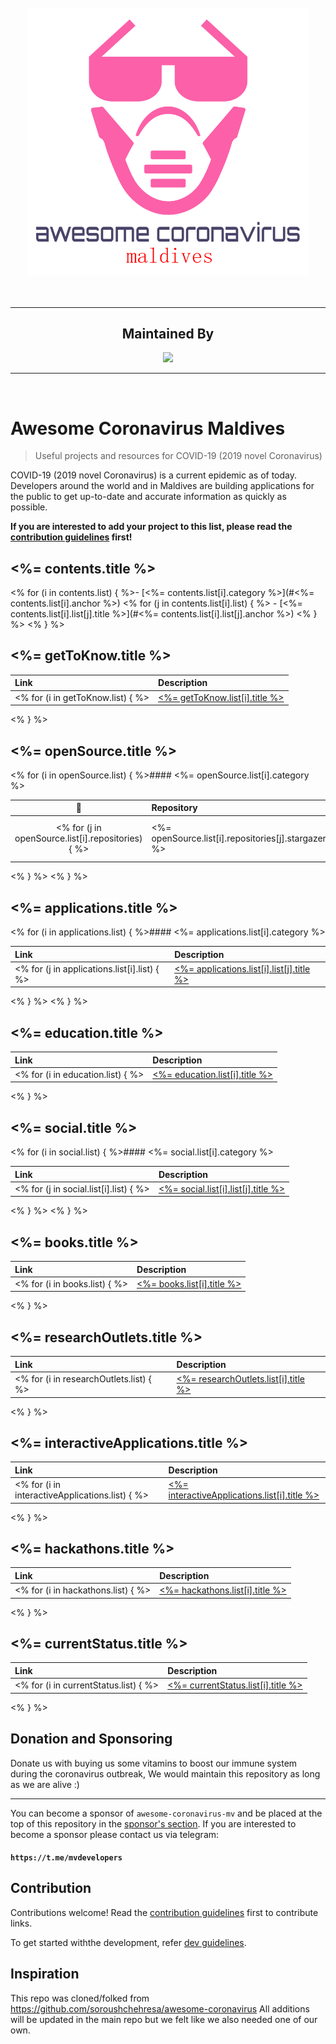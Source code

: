 <div align="center">
	<br>
	<img src="https://raw.githubusercontent.com/MaldivianDevelopers/awesome-coronavirus-mv/master/awesome-coronavirus-mv.png" width="450px">
	<br>
	<br>
	<br>
	<hr>
	<p>
	<h2>Maintained By</h2>
	<a href="https://developers.mv/"><img src="https://avatars2.githubusercontent.com/u/35810468?s=200&v=4" width="270px"></a>
	</p>
	<hr>
	<br>
</div>

# Awesome Coronavirus Maldives

> Useful projects and resources for COVID-19 (2019 novel Coronavirus)

COVID-19 (2019 novel Coronavirus) is a current epidemic as of today. Developers around the world and in Maldives are building applications for the public to get up-to-date and accurate information as quickly as possible. <br>

**If you are interested to add your project to this list, please read the [contribution guidelines](https://github.com/MaldivianDevelopers/awesome-coronavirus/blob/master/contributing.md) first!**


## <%= contents.title %>
<% for (i in contents.list) { %>- [<%= contents.list[i].category %>](#<%= contents.list[i].anchor %>)
<% for (j in contents.list[i].list) { %>  - [<%= contents.list[i].list[j].title %>](#<%= contents.list[i].list[j].anchor %>)
<% } %>
<% } %>


## <%= getToKnow.title %>

| Link  | Description  |
|:------|:-------------|
<% for (i in getToKnow.list) { %>| [<%= getToKnow.list[i].title %>](<%= getToKnow.list[i].url %>) | <%= getToKnow.list[i].description %> |
<% } %>

## <%= openSource.title %>

<% for (i in openSource.list) { %>#### <%= openSource.list[i].category %>

| :star2:     | Repository   | Description  |
|:-----------:|:-------------|:-------------|
<% for (j in openSource.list[i].repositories) { %> | <%= openSource.list[i].repositories[j].stargazers_count %> | [@<%= openSource.list[i].repositories[j].owner.login %>](<%= openSource.list[i].repositories[j].owner.html_url %>)/[**<%= openSource.list[i].repositories[j].name %>**](<%= openSource.list[i].repositories[j].html_url %>) | <%= openSource.list[i].repositories[j].description %> |
<% } %>
<% } %>

## <%= applications.title %>

<% for (i in applications.list) { %>#### <%= applications.list[i].category %>

| Link | Description  |
|:-----|:-------------|
<% for (j in applications.list[i].list) { %>| [<%= applications.list[i].list[j].title %>](<%= applications.list[i].list[j].url %>) | <%= applications.list[i].list[j].description %> |
<% } %>
<% } %>

## <%= education.title %>

| Link  | Description  |
|:------|:-------------|
<% for (i in education.list) { %>| [<%= education.list[i].title %>](<%= education.list[i].url %>) | <%= education.list[i].description %> |
<% } %>

## <%= social.title %>

<% for (i in social.list) { %>#### <%= social.list[i].category %>

| Link      | Description  |
|:----------|:-------------|
<% for (j in social.list[i].list) { %>| [<%= social.list[i].list[j].title %>](<%= social.list[i].list[j].url %>) | <%= social.list[i].list[j].description %> |
<% } %>
<% } %>

## <%= books.title %>

| Link  | Description  |
|:------|:-------------|
<% for (i in books.list) { %>| [<%= books.list[i].title %>](<%= books.list[i].url %>) | <%= books.list[i].description %> |
<% } %>

## <%= researchOutlets.title %>

| Link  | Description  |
|:------|:-------------|
<% for (i in researchOutlets.list) { %>| [<%= researchOutlets.list[i].title %>](<%= researchOutlets.list[i].url %>) | <%= researchOutlets.list[i].description %> |
<% } %>

## <%= interactiveApplications.title %>

| Link  | Description  |
|:------|:-------------|
<% for (i in interactiveApplications.list) { %>| [<%= interactiveApplications.list[i].title %>](<%= interactiveApplications.list[i].url %>) | <%= interactiveApplications.list[i].description %> |
<% } %>

## <%= hackathons.title %>

| Link  | Description  |
|:------|:-------------|
<% for (i in hackathons.list) { %>| [<%= hackathons.list[i].title %>](<%= hackathons.list[i].url %>) | <%= hackathons.list[i].description %> |
<% } %>

## <%= currentStatus.title %>

| Link  | Description  |
|:------|:-------------|
<% for (i in currentStatus.list) { %>| [<%= currentStatus.list[i].title %>](<%= currentStatus.list[i].url %>) | <%= currentStatus.list[i].description %> |
<% } %>

## Donation and Sponsoring

Donate us with buying us some vitamins to boost our immune system during the coronavirus outbreak, We would maintain this repository as long as we are alive :) 
<hr>

You can become a sponsor of `awesome-coronavirus-mv` and be placed at the top of this repository in the [sponsor's section](#sponsors). If you are interested to become a sponsor please contact us via telegram:
#### `https://t.me/mvdevelopers`

## Contribution
Contributions welcome! 
Read the [contribution guidelines](https://github.com/MaldivianDevelopers/awesome-coronavirus-mv/blob/master/contributing.md) first to contribute links.

To get started withthe development, refer [dev guidelines](https://github.com/MaldivianDevelopers/awesome-coronavirus-mv/blob/master/dev.md).

## Inspiration
This repo was cloned/folked from https://github.com/soroushchehresa/awesome-coronavirus
All additions will be updated in the main repo but we felt like we also needed one of our own.

